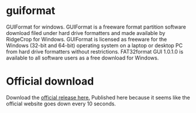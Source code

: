# guiformat
GUIFormat for windows. GUIFormat is a freeware format partition software download filed under hard drive formatters and made available by RidgeCrop for Windows. GUIFormat is licensed as freeware for the Windows (32-bit and 64-bit) operating system on a laptop or desktop PC from hard drive formatters without restrictions. FAT32format GUI 1.0.1.0 is available to all software users as a free download for Windows.

# Official download
Download the [official release here.](http://ridgecrop.co.uk/index.htm?guiformat.htm) Published here because it seems like the official website goes down every 10 seconds.
